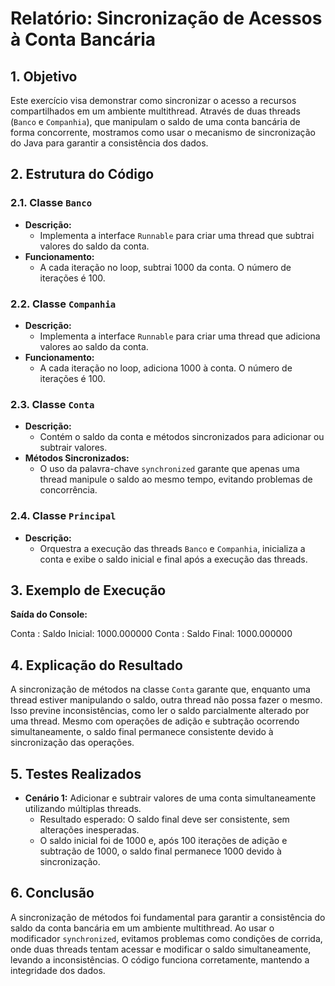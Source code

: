 # Relatório: Sincronização de Acessos à Conta Bancária

## 1. Objetivo

Este exercício visa demonstrar como sincronizar o acesso a recursos compartilhados em um ambiente multithread. Através de duas threads (`Banco` e `Companhia`), que manipulam o saldo de uma conta bancária de forma concorrente, mostramos como usar o mecanismo de sincronização do Java para garantir a consistência dos dados.

## 2. Estrutura do Código

### 2.1. Classe `Banco`
- **Descrição:** 
  - Implementa a interface `Runnable` para criar uma thread que subtrai valores do saldo da conta.
- **Funcionamento:** 
  - A cada iteração no loop, subtrai 1000 da conta. O número de iterações é 100.

### 2.2. Classe `Companhia`
- **Descrição:** 
  - Implementa a interface `Runnable` para criar uma thread que adiciona valores ao saldo da conta.
- **Funcionamento:** 
  - A cada iteração no loop, adiciona 1000 à conta. O número de iterações é 100.

### 2.3. Classe `Conta`
- **Descrição:** 
  - Contém o saldo da conta e métodos sincronizados para adicionar ou subtrair valores.
- **Métodos Sincronizados:** 
  - O uso da palavra-chave `synchronized` garante que apenas uma thread manipule o saldo ao mesmo tempo, evitando problemas de concorrência.

### 2.4. Classe `Principal`
- **Descrição:** 
  - Orquestra a execução das threads `Banco` e `Companhia`, inicializa a conta e exibe o saldo inicial e final após a execução das threads.

## 3. Exemplo de Execução

**Saída do Console:**

Conta : Saldo Inicial: 1000.000000 Conta : Saldo Final: 1000.000000

## 4. Explicação do Resultado

A sincronização de métodos na classe `Conta` garante que, enquanto uma thread estiver manipulando o saldo, outra thread não possa fazer o mesmo. Isso previne inconsistências, como ler o saldo parcialmente alterado por uma thread. Mesmo com operações de adição e subtração ocorrendo simultaneamente, o saldo final permanece consistente devido à sincronização das operações.

## 5. Testes Realizados

- **Cenário 1:** Adicionar e subtrair valores de uma conta simultaneamente utilizando múltiplas threads.
  - Resultado esperado: O saldo final deve ser consistente, sem alterações inesperadas.
  - O saldo inicial foi de 1000 e, após 100 iterações de adição e subtração de 1000, o saldo final permanece 1000 devido à sincronização.

## 6. Conclusão

A sincronização de métodos foi fundamental para garantir a consistência do saldo da conta bancária em um ambiente multithread. Ao usar o modificador `synchronized`, evitamos problemas como condições de corrida, onde duas threads tentam acessar e modificar o saldo simultaneamente, levando a inconsistências. O código funciona corretamente, mantendo a integridade dos dados.
